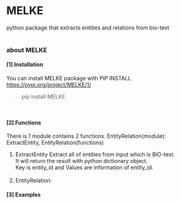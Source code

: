 # MELKE
python package that extracts entities and relations from bio-text
<br> <br>
### about MELKE
#### [1] Installation
You can install MELKE package with PIP INSTALL 
<br>https://pypi.org/project/MELKE/1/
> pip install MELKE
<br>

#### [2] Functions
There is 1 module contains 2 functions.
EntityRelation(module): ExtractEntity, EntityRelation(functions)
<br>
1. ExtractEntity
Extract all of entities from input which is BIO-text. <br>
It will return the result with python dictionary object. <br>
Key is entity_id and Values are information of entity_id. <br> <br>
2. EntityRelation: 

#### [3] Examples
